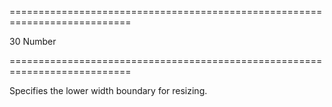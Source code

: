 <!--**
/*-------------------------------------------
    Auto-generated file. Do not modify.
-------------------------------------------

**-->
===========================================================================
<!--default-->30<!--/default-->
<!--type-->Number<!--/type-->
===========================================================================

<!--shortDescription-->
Specifies the lower width boundary for resizing.
<!--/shortDescription-->

<!--fullDescription-->

<!--/fullDescription-->